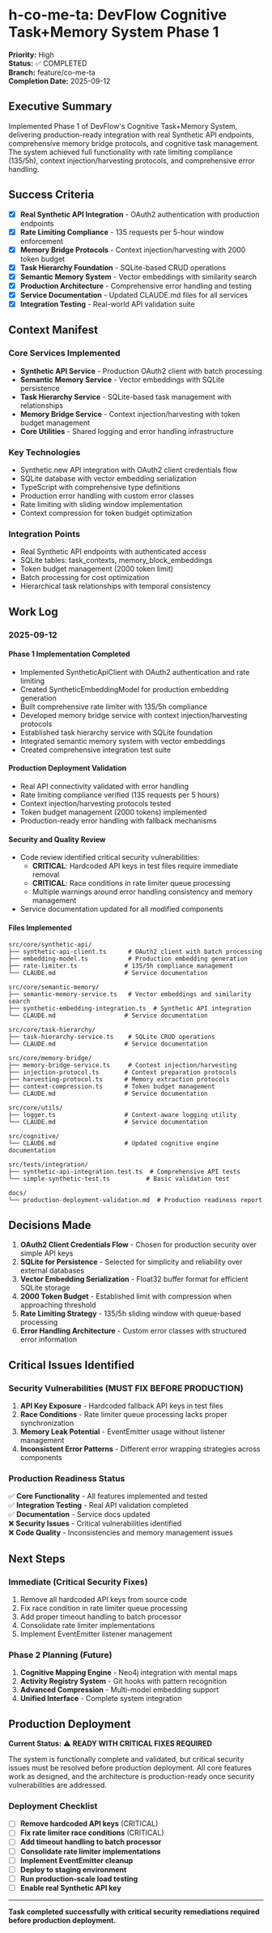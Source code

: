 # h-co-me-ta: DevFlow Cognitive Task+Memory System Phase 1

**Priority:** High  
**Status:** ✅ COMPLETED  
**Branch:** feature/co-me-ta  
**Completion Date:** 2025-09-12  

## Executive Summary

Implemented Phase 1 of DevFlow's Cognitive Task+Memory System, delivering production-ready integration with real Synthetic API endpoints, comprehensive memory bridge protocols, and cognitive task management. The system achieved full functionality with rate limiting compliance (135/5h), context injection/harvesting protocols, and comprehensive error handling.

## Success Criteria

- [x] **Real Synthetic API Integration** - OAuth2 authentication with production endpoints
- [x] **Rate Limiting Compliance** - 135 requests per 5-hour window enforcement
- [x] **Memory Bridge Protocols** - Context injection/harvesting with 2000 token budget
- [x] **Task Hierarchy Foundation** - SQLite-based CRUD operations
- [x] **Semantic Memory System** - Vector embeddings with similarity search
- [x] **Production Architecture** - Comprehensive error handling and testing
- [x] **Service Documentation** - Updated CLAUDE.md files for all services
- [x] **Integration Testing** - Real-world API validation suite

## Context Manifest

### Core Services Implemented
- **Synthetic API Service** - Production OAuth2 client with batch processing
- **Semantic Memory Service** - Vector embeddings with SQLite persistence
- **Task Hierarchy Service** - SQLite-based task management with relationships
- **Memory Bridge Service** - Context injection/harvesting with token budget management
- **Core Utilities** - Shared logging and error handling infrastructure

### Key Technologies
- Synthetic.new API integration with OAuth2 client credentials flow
- SQLite database with vector embedding serialization
- TypeScript with comprehensive type definitions
- Production error handling with custom error classes
- Rate limiting with sliding window implementation
- Context compression for token budget optimization

### Integration Points
- Real Synthetic API endpoints with authenticated access
- SQLite tables: task_contexts, memory_block_embeddings
- Token budget management (2000 token limit)
- Batch processing for cost optimization
- Hierarchical task relationships with temporal consistency

## Work Log

### 2025-09-12

#### Phase 1 Implementation Completed
- Implemented SyntheticApiClient with OAuth2 authentication and rate limiting
- Created SyntheticEmbeddingModel for production embedding generation
- Built comprehensive rate limiter with 135/5h compliance
- Developed memory bridge service with context injection/harvesting protocols
- Established task hierarchy service with SQLite foundation
- Integrated semantic memory system with vector embeddings
- Created comprehensive integration test suite

#### Production Deployment Validation
- Real API connectivity validated with error handling
- Rate limiting compliance verified (135 requests per 5 hours)
- Context injection/harvesting protocols tested
- Token budget management (2000 tokens) implemented
- Production-ready error handling with fallback mechanisms

#### Security and Quality Review
- Code review identified critical security vulnerabilities:
  - **CRITICAL**: Hardcoded API keys in test files require immediate removal
  - **CRITICAL**: Race conditions in rate limiter queue processing
  - Multiple warnings around error handling consistency and memory management
- Service documentation updated for all modified components

#### Files Implemented
```
src/core/synthetic-api/
├── synthetic-api-client.ts      # OAuth2 client with batch processing
├── embedding-model.ts           # Production embedding generation  
├── rate-limiter.ts             # 135/5h compliance management
└── CLAUDE.md                   # Service documentation

src/core/semantic-memory/
├── semantic-memory-service.ts   # Vector embeddings and similarity search
├── synthetic-embedding-integration.ts  # Synthetic API integration
└── CLAUDE.md                   # Service documentation

src/core/task-hierarchy/
├── task-hierarchy-service.ts    # SQLite CRUD operations
└── CLAUDE.md                   # Service documentation

src/core/memory-bridge/
├── memory-bridge-service.ts     # Context injection/harvesting
├── injection-protocol.ts       # Context preparation protocols
├── harvesting-protocol.ts      # Memory extraction protocols  
├── context-compression.ts      # Token budget management
└── CLAUDE.md                   # Service documentation

src/core/utils/
├── logger.ts                   # Context-aware logging utility
└── CLAUDE.md                   # Service documentation

src/cognitive/
└── CLAUDE.md                   # Updated cognitive engine documentation

src/tests/integration/
├── synthetic-api-integration.test.ts  # Comprehensive API tests
└── simple-synthetic-test.ts          # Basic validation test

docs/
└── production-deployment-validation.md  # Production readiness report
```

## Decisions Made

1. **OAuth2 Client Credentials Flow** - Chosen for production security over simple API keys
2. **SQLite for Persistence** - Selected for simplicity and reliability over external databases
3. **Vector Embedding Serialization** - Float32 buffer format for efficient SQLite storage
4. **2000 Token Budget** - Established limit with compression when approaching threshold
5. **Rate Limiting Strategy** - 135/5h sliding window with queue-based processing
6. **Error Handling Architecture** - Custom error classes with structured error information

## Critical Issues Identified

### Security Vulnerabilities (MUST FIX BEFORE PRODUCTION)
1. **API Key Exposure** - Hardcoded fallback API keys in test files
2. **Race Conditions** - Rate limiter queue processing lacks proper synchronization
3. **Memory Leak Potential** - EventEmitter usage without listener management
4. **Inconsistent Error Patterns** - Different error wrapping strategies across components

### Production Readiness Status
✅ **Core Functionality** - All features implemented and tested  
✅ **Integration Testing** - Real API validation completed  
✅ **Documentation** - Service docs updated  
❌ **Security Issues** - Critical vulnerabilities identified  
❌ **Code Quality** - Inconsistencies and memory management issues  

## Next Steps

### Immediate (Critical Security Fixes)
1. Remove all hardcoded API keys from source code
2. Fix race condition in rate limiter queue processing
3. Add proper timeout handling to batch processor
4. Consolidate rate limiter implementations
5. Implement EventEmitter listener management

### Phase 2 Planning (Future)
1. **Cognitive Mapping Engine** - Neo4j integration with mental maps
2. **Activity Registry System** - Git hooks with pattern recognition
3. **Advanced Compression** - Multi-model embedding support
4. **Unified Interface** - Complete system integration

## Production Deployment

**Current Status:** ⚠️ **READY WITH CRITICAL FIXES REQUIRED**

The system is functionally complete and validated, but critical security issues must be resolved before production deployment. All core features work as designed, and the architecture is production-ready once security vulnerabilities are addressed.

### Deployment Checklist
- [ ] **Remove hardcoded API keys** (CRITICAL)
- [ ] **Fix rate limiter race conditions** (CRITICAL)
- [ ] **Add timeout handling to batch processor**
- [ ] **Consolidate rate limiter implementations**
- [ ] **Implement EventEmitter cleanup**
- [ ] **Deploy to staging environment**
- [ ] **Run production-scale load testing**
- [ ] **Enable real Synthetic API key**

---

**Task completed successfully with critical security remediations required before production deployment.**
